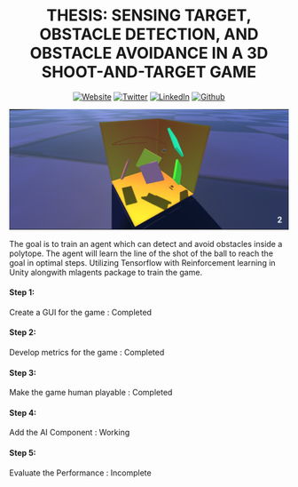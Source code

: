 
<h1 align="center"> THESIS: SENSING TARGET, OBSTACLE DETECTION, AND OBSTACLE AVOIDANCE IN A 3D SHOOT-AND-TARGET GAME </h1>

<p align="center">
<a href="https://tsmanral.github.io/" target="_blank"><img alt="Website" src="https://img.shields.io/badge/-Portfolio-informational"></a>
<a href="https://twitter.com/tribhuwan50" target="_blank"><img alt="Twitter" src="https://img.shields.io/twitter/follow/tribhuwan50.svg?style=social&label=Follow"></a>
<a href="https://www.linkedin.com/in/tribhuwan-singh-9411a175/" target="_blank"><img alt="LinkedIn" src="https://img.shields.io/badge/-Connect-blue?style=flat&logo=linkedin"></a>
<a href="https://github.com/tsmanral" target="_blank"><img alt="Github" src="https://img.shields.io/github/followers/tsmanral.svg?style=social"></a>
</p>

<p align="center"><img width="1000" alt="GUI Ball Unity Image" src=".github/GUIBALL.png"></p>

The goal is to train an agent which can detect and avoid obstacles inside a polytope. The agent will learn the line of the shot of the ball to reach the goal in optimal steps. Utilizing Tensorflow with Reinforcement learning in Unity alongwith mlagents package to train the game.

#### Step 1:
Create a GUI for the game : Completed

#### Step 2:
Develop metrics for the game : Completed

#### Step 3:
Make the game human playable : Completed

#### Step 4:
Add the AI Component : Working

#### Step 5:
Evaluate the Performance : Incomplete 




